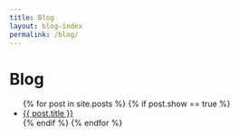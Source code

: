 ```yaml
---
title: Blog
layout: blog-index
permalink: /blog/
---
```

# Blog
<ul>
  {% for post in site.posts %}
  {% if post.show == true %}
    <li>
      <a href="{{ post.url }}">{{ post.title }}</a>
    </li>
  {% endif %}  
  {% endfor %}
</ul>